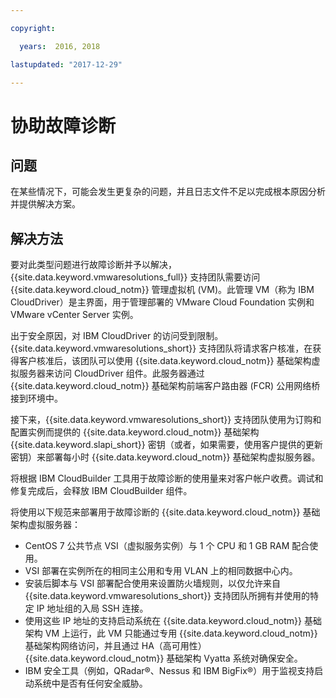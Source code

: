 ```yaml
---

copyright:

  years:  2016, 2018

lastupdated: "2017-12-29"

---
```


# 协助故障诊断

## 问题

在某些情况下，可能会发生更复杂的问题，并且日志文件不足以完成根本原因分析并提供解决方案。

## 解决方法

要对此类型问题进行故障诊断并予以解决，{{site.data.keyword.vmwaresolutions_full}} 支持团队需要访问 {{site.data.keyword.cloud_notm}} 管理虚拟机 (VM)。此管理 VM（称为 IBM CloudDriver）是主界面，用于管理部署的 VMware Cloud Foundation 实例和 VMware vCenter Server 实例。

出于安全原因，对 IBM CloudDriver 的访问受到限制。{{site.data.keyword.vmwaresolutions_short}} 支持团队将请求客户核准，在获得客户核准后，该团队可以使用 {{site.data.keyword.cloud_notm}} 基础架构虚拟服务器来访问 CloudDriver 组件。此服务器通过 {{site.data.keyword.cloud_notm}} 基础架构前端客户路由器 (FCR) 公用网络桥接到环境中。

接下来，{{site.data.keyword.vmwaresolutions_short}} 支持团队使用为订购和配置实例而提供的 {{site.data.keyword.cloud_notm}} 基础架构 {{site.data.keyword.slapi_short}} 密钥（或者，如果需要，使用客户提供的更新密钥）来部署每小时 {{site.data.keyword.cloud_notm}} 基础架构虚拟服务器。

将根据 IBM CloudBuilder 工具用于故障诊断的使用量来对客户帐户收费。调试和修复完成后，会释放 IBM CloudBuilder 组件。

将使用以下规范来部署用于故障诊断的 {{site.data.keyword.cloud_notm}} 基础架构虚拟服务器：

* CentOS 7 公共节点 VSI（虚拟服务实例）与 1 个 CPU 和 1 GB RAM 配合使用。
* VSI 部署在实例所在的相同主公用和专用 VLAN 上的相同数据中心内。
* 安装后脚本与 VSI 部署配合使用来设置防火墙规则，以仅允许来自 {{site.data.keyword.vmwaresolutions_short}} 支持团队所拥有并使用的特定 IP 地址组的入局 SSH 连接。
* 使用这些 IP 地址的支持启动系统在 {{site.data.keyword.cloud_notm}} 基础架构 VM 上运行，此 VM 只能通过专用 {{site.data.keyword.cloud_notm}} 基础架构网络访问，并且通过 HA（高可用性）{{site.data.keyword.cloud_notm}} 基础架构 Vyatta 系统对确保安全。
* IBM 安全工具（例如，QRadar®、Nessus 和 IBM BigFix®）用于监视支持启动系统中是否有任何安全威胁。
